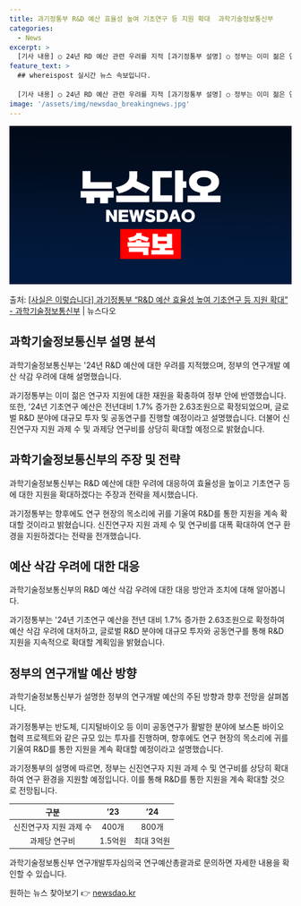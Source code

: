 ```yaml
---
title: 과기정통부 R&D 예산 효율성 높여 기초연구 등 지원 확대  과학기술정보통신부
categories:
  - News
excerpt: >
  [기사 내용] ○ 24년 RD 예산 관련 우려를 지적 [과기정통부 설명] ○ 정부는 이미 젊은 연구자 지원에…
feature_text: >
  ## whereispost 실시간 뉴스 속보입니다.

  [기사 내용] ○ 24년 RD 예산 관련 우려를 지적 [과기정통부 설명] ○ 정부는 이미 젊은 연구자 지원에…
image: '/assets/img/newsdao_breakingnews.jpg'
---
```


![뉴스다오 속보](/assets/img/newsdao_breakingnews.jpg)

<p>출처: <a href="https://newsdao.kr/2940" rel="dofollow">[사실은 이렇습니다] 과기정통부 “R&D 예산 효율성 높여 기초연구 등 지원 확대” - 과학기술정보통신부</a> | 뉴스다오</p>

<h2 data-ke-size="size26">과학기술정보통신부 설명 분석</h2>
과학기술정보통신부는 '24년 R&D 예산에 대한 우려를 지적했으며, 정부의 연구개발 예산 삭감 우려에 대해 설명했습니다.

<p data-ke-size="size16">과기정통부는 이미 젊은 연구자 지원에 대한 재원을 확충하여 정부 안에 반영했습니다. 또한, '24년 기초연구 예산은 전년대비 1.7% 증가한 2.63조원으로 확정되었으며, 글로벌 R&D 분야에 대규모 투자 및 공동연구를 진행할 예정이라고 설명했습니다. 더불어 신진연구자 지원 과제 수 및 과제당 연구비를 상당히 확대할 예정으로 밝혔습니다.</p>

<h2 data-ke-size="size26">과학기술정보통신부의 주장 및 전략</h2>
과학기술정보통신부는 R&D 예산에 대한 우려에 대응하여 효율성을 높이고 기초연구 등에 대한 지원을 확대하겠다는 주장과 전략을 제시했습니다.

<p data-ke-size="size16">과기정통부는 향후에도 연구 현장의 목소리에 귀를 기울여 R&D를 통한 지원을 계속 확대할 것이라고 밝혔습니다. 신진연구자 지원 과제 수 및 연구비를 대폭 확대하여 연구 환경을 지원하겠다는 전략을 전개했습니다.</p>

<h2 data-ke-size="size26">예산 삭감 우려에 대한 대응</h2>
과학기술정보통신부의 R&D 예산 삭감 우려에 대한 대응 방안과 조치에 대해 알아봅니다.

<p data-ke-size="size16">과기정통부는 '24년 기초연구 예산을 전년 대비 1.7% 증가한 2.63조원으로 확정하여 예산 삭감 우려에 대처하고, 글로벌 R&D 분야에 대규모 투자와 공동연구를 통해 R&D 지원을 지속적으로 확대할 계획임을 밝혔습니다.</p>

<h2 data-ke-size="size26">정부의 연구개발 예산 방향</h2>
과학기술정보통신부가 설명한 정부의 연구개발 예산의 주된 방향과 향후 전망을 살펴봅니다.

<p data-ke-size="size16">과기정통부는 반도체, 디지털바이오 등 이미 공동연구가 활발한 분야에 보스톤 바이오 협력 프로젝트와 같은 규모 있는 투자를 진행하며, 향후에도 연구 현장의 목소리에 귀를 기울여 R&D를 통한 지원을 계속 확대할 예정이라고 설명했습니다.</p>

<p data-ke-size="size16">과기정통부의 설명에 따르면, 정부는 신진연구자 지원 과제 수 및 연구비를 상당히 확대하여 연구 환경을 지원할 예정입니다. 이를 통해 R&D를 통한 지원을 계속 확대할 것으로 전망됩니다.</p>

<table>
    <thead>
        <tr>
            <th style="text-align: center;">구분</th>
            <th style="text-align: center;">’23</th>
            <th style="text-align: center;">’24</th>
        </tr>
    </thead>
    <tbody>
        <tr>
            <td style="text-align: center;">신진연구자 지원 과제 수</td>
            <td style="text-align: center;">400개</td>
            <td style="text-align: center;">800개</td>
        </tr>
        <tr>
            <td style="text-align: center;">과제당 연구비</td>
            <td style="text-align: center;">1.5억원</td>
            <td style="text-align: center;">최대 3억원</td>
        </tr>
    </tbody>
</table>
<p data-ke-size="size16">과학기술정보통신부 연구개발투자심의국 연구예산총괄과로 문의하면 자세한 내용을 확인할 수 있습니다.</p> 

원하는 뉴스 찾아보기 👉 <a href="https://newsdao.kr" rel="dofollow">newsdao.kr</a>


